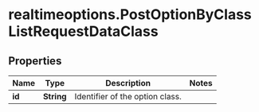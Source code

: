 # realtimeoptions.PostOptionByClassListRequestDataClass

## Properties

Name | Type | Description | Notes
------------ | ------------- | ------------- | -------------
**id** | **String** | Identifier of the option class. | 


